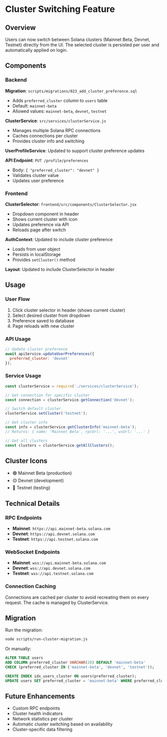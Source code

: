 # Cluster Switching Feature

## Overview
Users can now switch between Solana clusters (Mainnet Beta, Devnet, Testnet) directly from the UI. The selected cluster is persisted per user and automatically applied on login.

## Components

### Backend

**Migration**: `scripts/migrations/023_add_cluster_preference.sql`
- Adds `preferred_cluster` column to `users` table
- Default: `mainnet-beta`
- Allowed values: `mainnet-beta`, `devnet`, `testnet`

**ClusterService**: `src/services/clusterService.js`
- Manages multiple Solana RPC connections
- Caches connections per cluster
- Provides cluster info and switching

**UserProfileService**: Updated to support cluster preference updates

**API Endpoint**: `PUT /profile/preferences`
- Body: `{ "preferred_cluster": "devnet" }`
- Validates cluster value
- Updates user preference

### Frontend

**ClusterSelector**: `frontend/src/components/ClusterSelector.jsx`
- Dropdown component in header
- Shows current cluster with icon
- Updates preference via API
- Reloads page after switch

**AuthContext**: Updated to include cluster preference
- Loads from user object
- Persists in localStorage
- Provides `setCluster()` method

**Layout**: Updated to include ClusterSelector in header

## Usage

### User Flow
1. Click cluster selector in header (shows current cluster)
2. Select desired cluster from dropdown
3. Preference saved to database
4. Page reloads with new cluster

### API Usage
```javascript
// Update cluster preference
await apiService.updateUserPreferences({ 
  preferred_cluster: 'devnet' 
});
```

### Service Usage
```javascript
const clusterService = require('./services/clusterService');

// Get connection for specific cluster
const connection = clusterService.getConnection('devnet');

// Switch default cluster
clusterService.setCluster('testnet');

// Get cluster info
const info = clusterService.getClusterInfo('mainnet-beta');
// Returns: { name: 'Mainnet Beta', rpcUrl: '...', wsUrl: '...' }

// Get all clusters
const clusters = clusterService.getAllClusters();
```

## Cluster Icons
- 🟢 Mainnet Beta (production)
- 🟡 Devnet (development)
- 🔵 Testnet (testing)

## Technical Details

### RPC Endpoints
- **Mainnet**: `https://api.mainnet-beta.solana.com`
- **Devnet**: `https://api.devnet.solana.com`
- **Testnet**: `https://api.testnet.solana.com`

### WebSocket Endpoints
- **Mainnet**: `wss://api.mainnet-beta.solana.com`
- **Devnet**: `wss://api.devnet.solana.com`
- **Testnet**: `wss://api.testnet.solana.com`

### Connection Caching
Connections are cached per cluster to avoid recreating them on every request. The cache is managed by ClusterService.

## Migration

Run the migration:
```bash
node scripts/run-cluster-migration.js
```

Or manually:
```sql
ALTER TABLE users 
ADD COLUMN preferred_cluster VARCHAR(20) DEFAULT 'mainnet-beta' 
CHECK (preferred_cluster IN ('mainnet-beta', 'devnet', 'testnet'));

CREATE INDEX idx_users_cluster ON users(preferred_cluster);
UPDATE users SET preferred_cluster = 'mainnet-beta' WHERE preferred_cluster IS NULL;
```

## Future Enhancements
- Custom RPC endpoints
- Cluster health indicators
- Network statistics per cluster
- Automatic cluster switching based on availability
- Cluster-specific data filtering
